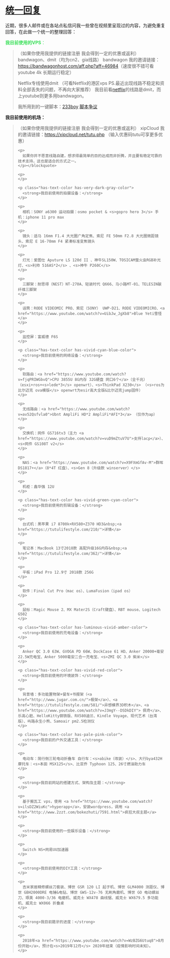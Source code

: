 #  [统一回复](/)

  <p>

近期，很多人邮件或在各站点私信问我一些曾在视频里呈现过的内容，为避免重复回答，在此做一个统一的整理回答：

</p>

<p style="color:#36df55" class="has-text-color">
  <strong>我目前使用的VPS</strong>：
</p>

<blockquote class="wp-block-quote">
  <p>
    （如果你使用我提供的链接注册 我会得到一定的优惠或返利） bandwagon、dmit（均为cn2、gia线路） bandwagon 我的邀请链接：<a href="https://bandwagonhost.com/aff.php?aff=46984">https://bandwagonhost.com/aff.php?aff=46984</a>（速度很不错可看youtube 4k 长期运行稳定）
  </p>

  <p>
    Netflix专线使用dmit （可看Netflix的港区vps PS.最近出现线路不稳定和资料全部丢失的问题，不再向大家推荐） 我目前看<a href="https://www.youtube.com/watch?v=0_ccGsfLqdA">netflix</a>的线路是dmit，而上youtube则更多用bandwagon。
  </p>

  <p>
    我所用到的一键脚本：<a href="https://github.com/233boy/v2ray/wiki/V2Ray%E4%B8%80%E9%94%AE%E5%AE%89%E8%A3%85%E8%84%9A%E6%9C%AC" class="aioseop-link">233boy</a> <a href="https://github.com/233boy/v2ray/issues/375" class="aioseop-link">脚本争议</a>
  </p>
</blockquote>

<p class="has-text-color has-vivid-purple-color">
  <strong>我目前使用的机场：</strong>
</p>

<blockquote class="wp-block-quote">
  <p>
    （如果你使用我提供的链接注册 我会得到一定的优惠或返利） xipCloud 我的邀请链接：<a href="https://xipcloud.net/tutu.php">https://xipcloud.net/tutu.php</a> （输入优惠码tutu可享更多优惠）

    <p>
      如果你并不愿意线路自建，想求得最简单的目的达成而非折腾，并且要有稳定可靠的技术支持，这也是适合的方式之一。
    </p></blockquote>

    <p>
    </p>

    <p class="has-text-color has-very-dark-gray-color">
      <strong>我目前使用的拍摄设备：</strong>
    </p>

    <p>
      相机：SONY a6300 运动拍摄：osmo pocket & <s>gopro hero 3</s> 手机：iphone 11 pro max
    </p>

    <p>
      镜头：适马 16mm F1.4 大光圈广角定焦、索尼 FE 50mm F2.8 大光圈微距镜头、索尼 E 16-70mm F4 紧凑标准变焦镜头
    </p>

    <p>
      灯光：爱图仕 Aputure LS 120d II 、神牛SL150W、TOSICAM萤火虫RGB补光灯、<s>利帅 516AS*2</s> 、<s>神牛 P260C</s>
    </p>

    <p>
      三脚架：耐思得（NEST）NT-270A、轻装时代 Q666、马小路MT-01、TELESIN碳纤维三脚架
    </p>

    <p>
      话筒：RODE VIDEOMIC PRO、索尼（SONY） UWP-D21、RODE VIDEOMICRO、<a href="https://www.youtube.com/watch?v=UibJw_JgXb8">Blue Yeti雪怪</a>
    </p>

    <p>
      监控屏：富威德 F6S
    </p>

    <p class="has-text-color has-vivid-cyan-blue-color">
      <strong>我目前使用的网络设备：</strong>
    </p>

    <p>
      软路由：<a href="https://www.youtube.com/watch?v=fjqPRIWGbvQ">CPU 3855U 8G内存 32G硬盘 网口6个</a>（全千兆） （esxi+ros+<s>lede*3</s> openwrt）、<s>ThinkPad X230</s> （<s>ros为比尔迈克 ova模版</s> openwrt为esir高大全版&比尔迈克jump固件）
    </p>

    <p>
      无线路由：<a href="https://www.youtube.com/watch?v=av52Qsfvla0">Ubnt AmpliFi HD*2 AmpliFi*AFI*3</a> （仅作为ap）
    </p>

    <p>
      交换机：网件 GS716tv3（主力 <a href="https://www.youtube.com/watch?v=vuD9mZtuV7U">支持lacp</a>）、<s>网件 GS108T v2</s>
    </p>

    <p>
      NAS：<a href="https://www.youtube.com/watch?v=X9FXmGfAv-M">群晖DS1817+</a>（8*4T 红盘）、<s>Gen 8（升级款 winserver）</s>
    </p>

    <p>
      机柜：鑫华强 12U
    </p>

    <p class="has-text-color has-vivid-green-cyan-color">
      <strong>我目前使用的剪辑设备：</strong>
    </p>

    <p>
      台式机：黑苹果 i7 8700k+RX580+Z370 HD3&nbsp;<a href="https://tutulifestyle.com/210/">详情</a>
    </p>

    <p>
      笔记本：MacBook 13寸2018款 高配升级16G内存&nbsp;<a href="https://tutulifestyle.com/362/">详情</a>
    </p>

    <p>
      平板：iPad Pro 12.9寸 2018款 256G
    </p>

    <p>
      软件：Final Cut Pro（mac os）、LumaFusion（ipad os）
    </p>

    <p>
      鼠标：Magic Mouse 2、MX Mater2S（Craft键盘）、RBT mouse、Logitech G502
    </p>

    <p class="has-text-color has-luminous-vivid-amber-color">
      <strong>我目前使用的充电设备：</strong>
    </p>

    <p>
      Anker QC 3.0 63W、GVOGA PD 66W、DockCase 61 HD、Anker 20000+毫安 22.5W充电宝、Anker 5000毫安二合一充电宝、<s>ZMI QC 3.0 紫米</s>
    </p>

    <p class="has-text-color has-vivid-red-color">
      <strong>我目前使用的环境装饰：</strong>
    </p>

    <p>
      背景墙：多功能置物架+餐车+书报架（<a href="http://www.jugar.com.cn/">极架</a>）、<a href="https://tutulifestyle.com/581/">异想模界3D积木</a>、<a href="https://www.youtube.com/watch?v=J3mgY--DSDkDIY"> 佩奇</a>、乐高心脏、HelloKitty钢铁版、RX580迪兰、Kindle Voyage、现代艺术（台湾版）、屿路永生小熊、Samoair pm2.5检测仪
    </p>

    <p class="has-text-color has-pale-pink-color">
      <strong>我目前的户外交通工具：</strong>
    </p>

    <p>
      电动车：简行倒三轮电动折叠车 自行车：<s>abike（改装）</s>、大行bya432H 摩托车：<s>本田 MSX125</s>、比亚乔 Typhoon 125、26寸燃油助力车
    </p>

    <p>
      <strong>我目前网站的搭建方式、架构及主题：</strong>
    </p>

    <p>
      基于搬瓦工 vps，使用 <a href="https://www.youtube.com/watch?v=ilsDZ2WiuKc">hyperapp</a>，安装wordpress，调用 <a href="http://www.2zzt.com/bokezhuti/7591.html">疯狂大叔主题</a>
    </p>

    <p>
      <strong>我目前使用的一些娱乐设备：</strong>
    </p>

    <p>
      Switch NS+网易UU加速器
    </p>

    <p>
      <strong>我目前使用的DIY工具：</strong>
    </p>

    <p>
      吉米家居精修螺丝刀套装、博世 GSR 120 LI 起子机、博世 GLM4000 测距仪、博世 GBH2000DRE 电锤&电钻、博世 GWS-12v-76 无刷角磨机、博世 GO 电动螺丝刀、琢美 4000-3/36 电磨机、威克士 WX478 曲线锯、威克士 WX679.5 多功能机、威克士 WX066 折叠桌
    </p>

    <p>
      <strong>我目前箍牙的进度：</strong>
    </p>

    <p>
      2018年<a href="https://www.youtube.com/watch?v=WzBZG6Utuq8">8月份开始</a>，预计在<s>2019年12月</s> 2020年结束（疫情影响时间未知）。
    </p>
